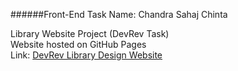 ######Front-End Task
Name: Chandra Sahaj Chinta

Library Website Project (DevRev Task) <br />
Website hosted on GitHub Pages <br />
Link: [DevRev Library Design Website](https://221910310013.github.io/devrev-library.github.io/)
